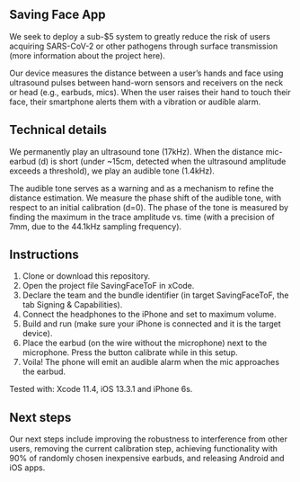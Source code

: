 ## Saving Face App

We seek to deploy a sub-$5 system to greatly reduce the risk of users acquiring SARS-CoV-2 or other pathogens through surface transmission (more information about the project here).

Our device measures the distance between a user’s hands and face using ultrasound pulses between hand-worn sensors and receivers on the neck or head (e.g., earbuds, mics). When the user raises their hand to touch their face, their smartphone alerts them with a vibration or audible alarm.

## Technical details

We permanently play an ultrasound tone (17kHz). When the distance mic-earbud (d) is short (under ~15cm, detected when the ultrasound amplitude exceeds a threshold), we play an audible tone (1.4kHz).

The audible tone serves as a warning and as a mechanism to refine the distance estimation. We measure the phase shift of the audible tone, with respect to an initial calibration (d=0). The phase of the tone is measured by finding the maximum in the trace amplitude vs. time (with a precision of 7mm, due to the 44.1kHz sampling frequency).

## Instructions
1. Clone or download this repository.
2. Open the project file SavingFaceToF in xCode.
3. Declare the team and the bundle identifier (in target SavingFaceToF, the tab Signing & Capabilities).
4. Connect the headphones to the iPhone and set to maximum volume.
5. Build and run (make sure your iPhone is connected and it is the target device).
6. Place the earbud (on the wire without the microphone) next to the microphone. Press the button calibrate while in this setup.
7. Voila! The phone will emit an audible alarm when the mic approaches the earbud.

Tested with: Xcode 11.4, iOS 13.3.1 and iPhone 6s.

## Next steps

Our next steps include improving the robustness to interference from other users, removing the current calibration step, achieving functionality with 90% of randomly chosen inexpensive earbuds, and releasing Android and iOS apps.